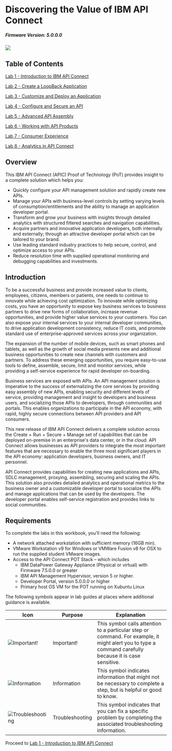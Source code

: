 # Discovering the Value of IBM API Connect

##### Firmware Version:  5.0.0.0

![](https://github.com/ibm-apiconnect/pot-onprem-docs/raw/master/lab-guide/img/common/api-connect.png)

## Table of Contents

[Lab 1 - Introduction to IBM API Connect](./Lab%201%20-%20Introduction%20to%20IBM%20API%20Connect)

[Lab 2 - Create a LoopBack Application](./Lab%202%20-%20Create%20a%20LoopBack%20Application)

[Lab 3 - Customize and Deploy an Application](./Lab%203%20-%20Customize%20and%20Deploy%20an%20Application)

[Lab 4 - Configure and Secure an API](./Lab%204%20-%20Configure%20and%20Secure%20an%20API)

[Lab 5 - Advanced API Assembly](./Lab%205%20-%20Advanced%20API%20Assembly)

[Lab 6 - Working with API Products](./Lab%206%20-%20Working%20with%20API%20Products)

[Lab 7 - Consumer Experience](./Lab%207%20-%20Consumer%20Experience)

[Lab 8 - Analytics in API Connect](./Lab%208%20-%20Analytics%20in%20API%20Connect)

## Overview

This IBM API Connect (APIC) Proof of Technology (PoT) provides insight to a complete solution which helps you:

* Quickly configure your API management solution and rapidly create new APIs.
* Manage your APIs with business-level controls by setting varying levels of consumption/entitlements and the ability to manage an application developer portal.
* Transform and grow your business with insights through detailed analytics with structured filtered searches and navigation capabilities.
* Acquire partners and innovative application developers, both internally and externally; through an attractive developer portal which can be tailored to your brand.
* Use leading standard industry practices to help secure, control, and optimize access to your APIs.
* Reduce resolution time with supplied operational monitoring and debugging capabilities and investments.

## Introduction

To be a successful business and provide increased value to clients, employees, citizens, members or patients, one needs to continue to innovate while achieving cost optimization. To innovate while optimizing costs, you have an opportunity to expose key business services to business partners to drive new forms of collaboration, increase revenue opportunities, and provide higher value services to your customers. You can also expose your internal services to your internal developer communities, to drive application development consistency, reduce IT costs, and promote standard use of enterprise-approved services across your organization.

The expansion of the number of mobile devices, such as smart phones and tablets, as well as the growth of social media presents new and additional business opportunities to create new channels with customers and partners. To address these emerging opportunities, you require easy-to-use tools to define, assemble, secure, limit and monitor services, while providing a self-service experience for rapid developer on-boarding.

Business services are exposed with APIs. An API management solution is imperative to the success of externalizing the core services by providing easy assembly of new APIs, enabling security and different levels of service, providing management and insight to developers and business users, and socializing those APIs to developers, through communities and portals. This enables organizations to participate in the API economy, with rapid, highly secure connections between API providers and API consumers.

This new release of IBM API Connect delivers a complete solution across the Create + Run + Secure + Manage set of capabilities that can be deployed on-premise in an enterprise's data center, or in the cloud. API Connect allows businesses as API providers to integrate the most important features that are necessary to enable the three most significant players in the API economy: application developers, business owners, and IT personnel.

API Connect provides capabilities for creating new applications and APIs, SDLC management, proxying, assembling, securing and scaling the APIs. This solution also provides detailed analytics and operational metrics to the business owner and a customizable developer portal to socialize the APIs and manage applications that can be used by the developers. The developer portal enables self-service registration and provides links to social communities.

## Requirements

To complete the labs in this workbook, you’ll need the following:

+ A network attached workstation with sufficient memory (16GB min).
+ VMware Workstation v9 for Windows or VMWare Fusion v8 for OSX to run the supplied student VMware images.
+ Access to the API Connect POT Stack – which includes
  - IBM DataPower Gateway Appliance (Physical or virtual) with Firmware 7.5.0.0 or greater
  - IBM API Management Hypervisor, version 5 or higher.
  - Developer Portal, version 5.0.0.0 or higher
  - Primary host OS VM for the POT running on Xubuntu Linux

The following symbols appear in lab guides at places where additional guidance is available.

| Icon | Purpose | Explanation |
|------|---------|-------------|
|![][important]|  Important!  |  This symbol calls attention to a particular step or command. For example, it might alert you to type a command carefully because it is case sensitive. |
|![][info]|  Information  |  This symbol indicates information that might not be necessary to complete a step, but is helpful or good to know. |
|![][troubleshooting]|  Troubleshooting  |  This symbol indicates that you can fix a specific problem by completing the associated troubleshooting information. |

Proceed to [Lab 1 - Introduction to IBM API Connect](./Lab%201%20-%20Introduction%20to%20IBM%20API%20Connect)

[important]: https://github.com/ibm-apiconnect/pot-onprem-docs/raw/master/lab-guide/img/common/important.png "Important!"
[info]: https://github.com/ibm-apiconnect/pot-onprem-docs/raw/master/lab-guide/img/common/info.png "Information"
[troubleshooting]: https://github.com/ibm-apiconnect/pot-onprem-docs/raw/master/lab-guide/img/common/troubleshooting.png "Troubleshooting"